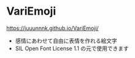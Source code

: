 # VariEmoji
https://juuunnnk.github.io/VariEmoji/

- 感情にあわせて自由に表情を作れる絵文字
- SIL Open Font License 1.1 の元で使用できます
